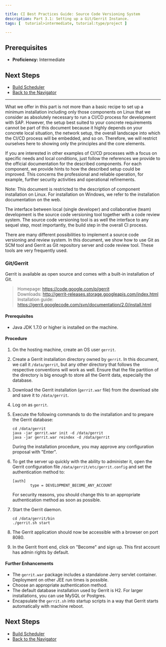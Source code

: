 ```yaml
---

title: CI Best Practices Guide: Source Code Versioning System
description: Part 3.1: Setting up a Git/Gerrit Instance.
tags: [  tutorial>intermediate, tutorial:type/project ]

---
```


## Prerequisites

  - **Proficiency:** Intermediate

## Next Steps
 
  - [Build Scheduler](http://go.sap.com/developer/tutorials/ci-best-practices-build.html)
  - [Back to the Navigator](http://go.sap.com/developer/tutorials/ci-best-practices-intro.html)

---


What we offer in this part is not more than a basic recipe to set up a minimum installation including only those components on Linux that we consider as absolutely necessary to run a CI/CD process for development with SAP. However, the setup best suited to your concrete requirements cannot be part of this document because it highly depends on your concrete local situation, the network setup, the overall landscape into which the CI/CD process will be embedded, and so on. Therefore, we will restrict ourselves here to showing only the principles and the core elements.

If you are interested in other examples of CI/CD processes with a focus on specific needs and local conditions, just follow the references we provide to the official documentation for the described components. For each component, we provide hints to how the described setup could be improved. This concerns the professional and reliable operation, for example, further security activities and operational refinements.

Note: This document is restricted to the description of component installation on Linux. For installation on Windows, we refer to the installation documentation on the web.



The interface between local (single developer) and collaborative (team) development is the source code versioning tool together with a code review system. The source code versioning tool is as well the interface to any sequel step, most importantly, the build step in the overall CI process.

There are many different possibilities to implement a source code versioning and review system. In this document, we show
how to use Git as SCM tool and Gerrit as Git repository server and code review tool.
These tools are very frequently used.

### Git/Gerrit

Gerrit is available as open source and comes with a built-in installation of Git.

> Homepage: https://code.google.com/p/gerrit  
> Downloads: http://gerrit-releases.storage.googleapis.com/index.html  
> Installation guide: https://gerrit.googlecode.com/svn/documentation/2.0/install.html  

#### Prerequisites

  - Java JDK 1.7.0 or higher is installed on the machine.

#### Procedure

1. On the hosting machine, create an OS user `gerrit`.
2. Create a Gerrit installation directory owned by `gerrit`. 
   In this document, we call it `/data/gerrit`, but any other directory that follows the respective conventions will work as well. 
   Ensure that the file partition of the directory is big enough to store all the Gerrit data, especially the database.
3. Download the Gerrit installation (`gerrit.war` file) from the download site and save it to `/data/gerrit`.
4. Log on as `gerrit`.
5. Execute the following commands to do the installation and to prepare the Gerrit database:

   ```
   cd /data/gerrit
   java -jar gerrit.war init -d /data/gerrit
   java -jar gerrit.war reindex -d /data/gerrit
   ```

   During the installation procedure, you may approve any configuration proposal with "Enter".
6. To get the server up quickly with the ability to administer it, open the Gerrit configuration file `/data/gerrit/etc/gerrit.config` and set the authentication method to:

   ```
   [auth]
           type = DEVELOPMENT_BECOME_ANY_ACCOUNT
   ```

   For security reasons, you should change this to an appropriate authentication method as soon as possible.
7. Start the Gerrit daemon.

   ```
   cd /data/gerrit/bin
   ./gerrit.sh start
   ```

8. The Gerrit application should now be accessible with a browser on port 8080.
9. In the Gerrit front end, click on "Become" and sign up. 
   This first account has admin rights by default.

#### Further Enhancements

- The `gerrit.war` package includes a standalone Jerry servlet container. Deployment on other JEE run times is possible.
- Choose an appropriate authentication method.
- The default database installation used by Gerrit is H2. For larger installations, you can use MySQL or Postgres.
- Encapsulate the `gerrit.sh` into startup scripts in a way that Gerrit starts automatically with machine reboot.


## Next Steps
 
  - [Build Scheduler](http://go.sap.com/developer/tutorials/ci-best-practices-build.html)
  - [Back to the Navigator](http://go.sap.com/developer/tutorials/ci-best-practices-intro.html)
